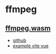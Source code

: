 # ffmpeg

## [ffmpeg.wasm](https://ffmpegwasm.netlify.app/docs/overview)

- [github](https://github.com/ffmpegwasm/ffmpeg.wasm)
- [example vite vue](https://github.com/ffmpegwasm/ffmpeg.wasm/blob/main/apps/vue-vite-app/src/components/FFmpegDemo.vue)
